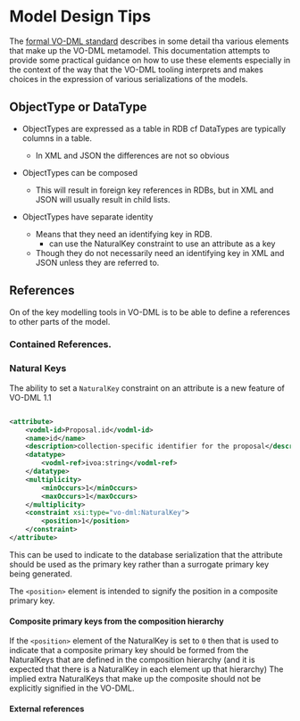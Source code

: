 Model Design Tips
=================
 
The [formal VO-DML standard](https://www.ivoa.net/documents/VODML/) describes in some detail tha various elements that make up the VO-DML metamodel.
This documentation attempts to provide some practical guidance on how to use these elements especially in the context of the way that the VO-DML tooling
interprets and makes choices in the expression of various serializations of the models.

## ObjectType or DataType

* ObjectTypes are expressed as a table in RDB cf DataTypes are typically columns in a table.
    - In XML and JSON the differences are not so obvious
* ObjectTypes can be composed
    - This will result in foreign key references in RDBs, but in XML and JSON will usually result in child lists.

* ObjectTypes have separate identity
    - Means that they need an identifying key in RDB.
        * can use the NaturalKey constraint to use an attribute as a key
    - Though they do not necessarily need an identifying key in XML and JSON unless they are referred to.


## References
On of the key modelling tools in VO-DML is to be able to define a references to other parts of the model.
### Contained References.

### Natural Keys

The ability to set a `NaturalKey` constraint on an attribute is a new feature of VO-DML 1.1

```xml

<attribute>
    <vodml-id>Proposal.id</vodml-id>
    <name>id</name>
    <description>collection-specific identifier for the proposal</description>
    <datatype>
        <vodml-ref>ivoa:string</vodml-ref>
    </datatype>
    <multiplicity>
        <minOccurs>1</minOccurs>
        <maxOccurs>1</maxOccurs>
    </multiplicity>
    <constraint xsi:type="vo-dml:NaturalKey">
        <position>1</position>
    </constraint>
</attribute>
```
This can be used to indicate to the database serialization that the attribute should be used as the primary key rather than a surrogate primary key being generated.

The `<position>` element is intended to signify the position in a composite primary key.


#### Composite primary keys from the composition hierarchy

If the `<position>` element of the NaturalKey is set to `0` then that is used to indicate that a composite primary key should be formed from the NaturalKeys that are defined in the composition hierarchy (and it is expected that there is a NaturalKey in each element up that hierarchy) The implied extra NaturalKeys that make up the composite should not be explicitly signified in the VO-DML.

#### External references

